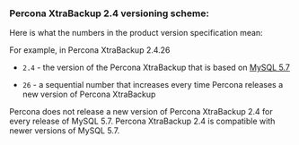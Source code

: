 ### Percona XtraBackup 2.4 versioning scheme:

Here is what the numbers in the product version specification mean:

For example, in Percona XtraBackup 2.4.26

* `2.4` - the version of the Percona XtraBackup that is based on [MySQL 5.7](https://dev.mysql.com/doc/relnotes/mysql/5.7/en/) 

* `26` - a sequential number that increases every time Percona releases a new version of Percona XtraBackup 

Percona does not release a new version of Percona XtraBackup 2.4 for every release of MySQL 5.7. Percona XtraBackup 2.4 is compatible with newer versions of MySQL 5.7.